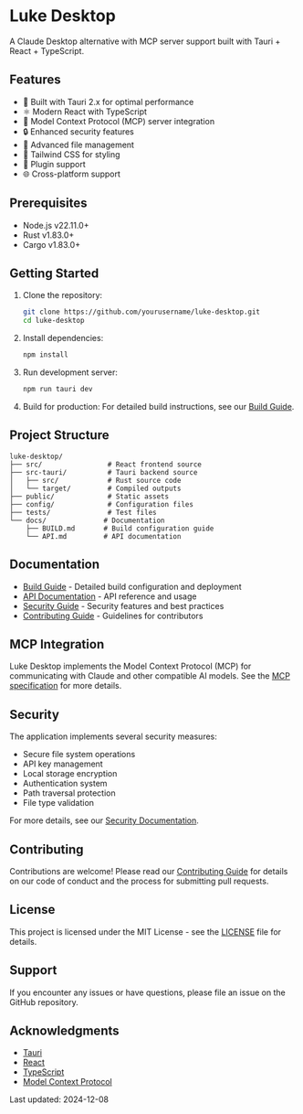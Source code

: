 # Luke Desktop

A Claude Desktop alternative with MCP server support built with Tauri + React + TypeScript.

## Features

- 🚀 Built with Tauri 2.x for optimal performance
- ⚛️ Modern React with TypeScript
- 🔄 Model Context Protocol (MCP) server integration
- 🔒 Enhanced security features
- 📁 Advanced file management
- 🎨 Tailwind CSS for styling
- 🔌 Plugin support
- 🌐 Cross-platform support

## Prerequisites

- Node.js v22.11.0+
- Rust v1.83.0+
- Cargo v1.83.0+

## Getting Started

1. Clone the repository:
   ```bash
   git clone https://github.com/yourusername/luke-desktop.git
   cd luke-desktop
   ```

2. Install dependencies:
   ```bash
   npm install
   ```

3. Run development server:
   ```bash
   npm run tauri dev
   ```

4. Build for production:
   For detailed build instructions, see our [Build Guide](docs/BUILD.md).

## Project Structure

```
luke-desktop/
├── src/                # React frontend source
├── src-tauri/          # Tauri backend source
│   ├── src/            # Rust source code
│   └── target/         # Compiled outputs
├── public/             # Static assets
├── config/             # Configuration files
├── tests/              # Test files
└── docs/              # Documentation
    ├── BUILD.md       # Build configuration guide
    └── API.md         # API documentation
```

## Documentation

- [Build Guide](docs/BUILD.md) - Detailed build configuration and deployment
- [API Documentation](docs/API.md) - API reference and usage
- [Security Guide](SECURITY.md) - Security features and best practices
- [Contributing Guide](CONTRIBUTING.md) - Guidelines for contributors

## MCP Integration

Luke Desktop implements the Model Context Protocol (MCP) for communicating with Claude and other compatible AI models. See the [MCP specification](https://github.com/modelcontextprotocol/servers) for more details.

## Security

The application implements several security measures:
- Secure file system operations
- API key management
- Local storage encryption
- Authentication system
- Path traversal protection
- File type validation

For more details, see our [Security Documentation](SECURITY.md).

## Contributing

Contributions are welcome! Please read our [Contributing Guide](CONTRIBUTING.md) for details on our code of conduct and the process for submitting pull requests.

## License

This project is licensed under the MIT License - see the [LICENSE](LICENSE) file for details.

## Support

If you encounter any issues or have questions, please file an issue on the GitHub repository.

## Acknowledgments

- [Tauri](https://tauri.app/)
- [React](https://reactjs.org/)
- [TypeScript](https://www.typescriptlang.org/)
- [Model Context Protocol](https://github.com/modelcontextprotocol/servers)

Last updated: 2024-12-08